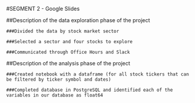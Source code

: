 #SEGMENT 2 - Google Slides

##Description of the data exploration phase of the project

	###Divided the data by stock market sector 

	###Selected a sector and four stocks to explore

	###Communicated through Office Hours and Slack  
 


##Description of the analysis phase of the project

	###Created notebook with a dataframe (for all stock tickers that can be filtered by ticker symbol and dates)

	###Completed database in PostgreSQL and identified each of the variables in our database as float64


